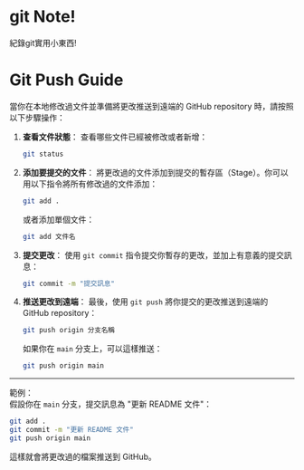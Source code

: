 git Note!
=========
紀錄git實用小東西!



# Git Push Guide

當你在本地修改過文件並準備將更改推送到遠端的 GitHub repository 時，請按照以下步驟操作：

1. **查看文件狀態**：
   查看哪些文件已經被修改或者新增：
   ```bash
   git status
   ```

2. **添加要提交的文件**：
   將更改過的文件添加到提交的暫存區（Stage）。你可以用以下指令將所有修改過的文件添加：
   ```bash
   git add .
   ```
   或者添加單個文件：
   ```bash
   git add 文件名
   ```

3. **提交更改**：
   使用 `git commit` 指令提交你暫存的更改，並加上有意義的提交訊息：
   ```bash
   git commit -m "提交訊息"
   ```

4. **推送更改到遠端**：
   最後，使用 `git push` 將你提交的更改推送到遠端的 GitHub repository：
   ```bash
   git push origin 分支名稱
   ```
   如果你在 `main` 分支上，可以這樣推送：
   ```bash
   git push origin main
   ```

---

範例：  
假設你在 `main` 分支，提交訊息為 "更新 README 文件"：

```bash
git add .
git commit -m "更新 README 文件"
git push origin main
```

這樣就會將更改過的檔案推送到 GitHub。
